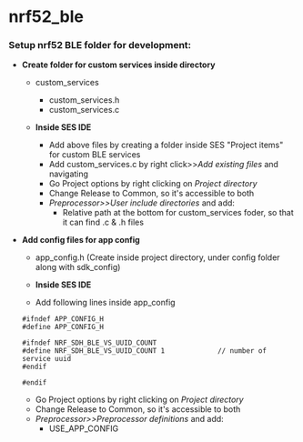 # nrf52_ble
### Setup nrf52 BLE folder for development:
- **Create folder for custom services inside directory**
    - custom_services
        - custom_services.h
        - custom_services.c
    
    - **Inside SES IDE**
        - Add above files by creating a folder inside SES "Project items" for custom BLE services
        - Add custom_services.c by right click>>*Add existing files* and navigating
        - Go Project options by right clicking on *Project directory*
        - Change Release to Common, so it's accessible to both 
        - *Preprocessor>>User include directories* and add:
            - Relative path at the bottom for custom_services foder, so that it can find .c & .h files
    
- **Add config files for app config**
    - app_config.h (Create inside project directory, under config folder along with sdk_config)

    - **Inside SES IDE**
    - Add following lines inside app_config
    ```
    #ifndef APP_CONFIG_H
    #define APP_CONFIG_H
     
    #ifndef NRF_SDH_BLE_VS_UUID_COUNT
    #define NRF_SDH_BLE_VS_UUID_COUNT 1             // number of service uuid
    #endif
    
    #endif
    ```
    
    - Go Project options by right clicking on *Project directory*
    - Change Release to Common, so it's accessible to both 
    - *Preprocessor>>Preprocessor definitions* and add:
        - USE_APP_CONFIG
        
        

    
    
    
